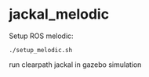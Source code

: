 # jackal_melodic
Setup ROS melodic:

```./setup_melodic.sh```

run clearpath jackal in gazebo simulation
